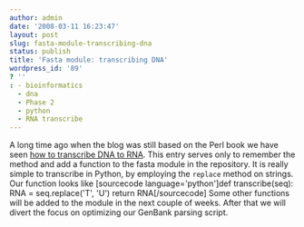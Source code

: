 ```yaml
---
author: admin
date: '2008-03-11 16:23:47'
layout: post
slug: fasta-module-transcribing-dna
status: publish
title: 'Fasta module: transcribing DNA'
wordpress_id: '89'
? ''
: - bioinformatics
  - dna
  - Phase 2
  - python
  - RNA transcribe
---
```


A long time ago when the blog was still based on the Perl book we have
seen [how to transcribe DNA to
RNA](http://python.genedrift.org/2007/01/23/transcribing-the-other-way/).
This entry serves only to remember the method and add a function to the
fasta module in the repository. It is really simple to transcribe in
Python, by employing the `replace` method on strings. Our function looks
like [sourcecode language='python']def transcribe(seq): RNA =
seq.replace('T', 'U') return RNA[/sourcecode] Some other functions will
be added to the module in the next couple of weeks. After that we will
divert the focus on optimizing our GenBank parsing script.

